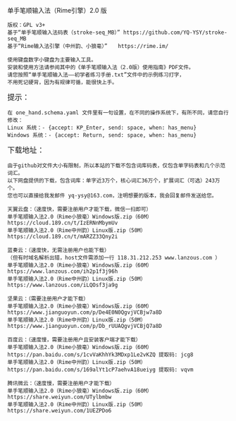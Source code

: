 单手笔顺输入法（Rime引擎）2.0 版
    
    版权：GPL v3+
    基于“单手笔顺输入法码表（stroke-seq_MB）” https://github.com/YQ-YSY/stroke-seq_MB
    基于“Rime输入法引擎（中州韵、小狼毫）”　　https://rime.im/

    使用键盘数字小键盘为主要输入工具。
    安装和使用方法请参阅其中的《单手笔顺输入法（2.0版）使用指南》PDF文件。
    请您按照“单手笔顺输入法——初学者练习手册.txt”文件中的示例练习打字，
    不用死记硬背，因为有规律可循，能很快上手。
    
<big>提示：</big>
    
    在 one_hand.schema.yaml 文件里有一句设置，在不同的操作系统下，有所不同，请您自行修改：
    Linux 系统：- {accept: KP_Enter, send: space, when: has_menu}
    Windows 系统：- {accept: Return, send: space, when: has_menu}
    
<big>下载地址：</big>
    
    由于github对文件大小有限制，所以本站的下载不包含词库码表，仅包含单字码表和几个示范词汇。
    以下网盘提供的下载，包含词库：单字近3万个，核心词汇36万个，扩展词汇（可选）243万个。
    您也可以直接给我发邮件 yq-ysy@163.com，注明想要的版本，我会回复邮件发送给您。
    
    天翼云盘：（速度快，需要注册用户才能下载，微信一扫即可）
    单手笔顺输入法2.0（Rime小狼毫）Windows版.zip（60M） https://cloud.189.cn/t/IzERNnMbymUv
    单手笔顺输入法2.0（Rime中州韵）Linux版.zip（50M） https://cloud.189.cn/t/mARZZ33Qny2i
    
    蓝奏云：（速度快，无需注册用户也能下载）
    （但有时域名解析出错，host文件需添加一行 118.31.212.253 www.lanzous.com ）
    单手笔顺输入法2.0（Rime小狼毫）Windows版.zip（60M） https://www.lanzous.com/ih2p1f3j96h
    单手笔顺输入法2.0（Rime中州韵）Linux版.zip（50M） https://www.lanzous.com/iLQOsf3ja9g
    
    坚果云：（需要注册用户才能下载）
    单手笔顺输入法2.0（Rime小狼毫）Windows版.zip（60M） https://www.jianguoyun.com/p/De4E0N0QgvjVCBjw7a8D
    单手笔顺输入法2.0（Rime中州韵）Linux版.zip（50M） https://www.jianguoyun.com/p/Db_rUUAQgvjVCBjQ7a8D
    
    百度云：（速度慢，需要注册用户且安装客户端才能下载）
    单手笔顺输入法2.0（Rime小狼毫）Windows版.zip（60M） 
    https://pan.baidu.com/s/1cvVaKhhYk3MDxp1Le2vKZQ 提取码: jcg8
    单手笔顺输入法2.0（Rime中州韵）Linux版.zip（50M） 
    https://pan.baidu.com/s/169alYt1cP7aehvA18ueiyg 提取码: vqvm
    
    腾讯微云：（速度慢，需要注册用户才能下载）
    单手笔顺输入法2.0（Rime小狼毫）Windows版.zip（60M） https://share.weiyun.com/UTylbmbw
    单手笔顺输入法2.0（Rime中州韵）Linux版.zip（50M） https://share.weiyun.com/1UEZPDo6
    
    
